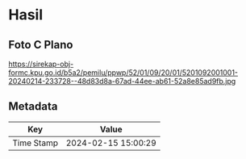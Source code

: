 # Hasil

## Foto C Plano

https://sirekap-obj-formc.kpu.go.id/b5a2/pemilu/ppwp/52/01/09/20/01/5201092001001-20240214-233728--48d83d8a-67ad-44ee-ab61-52a8e85ad9fb.jpg


## Metadata

| Key        | Value               |
| ---------- | ------------------- |
| Time Stamp | 2024-02-15 15:00:29 |



